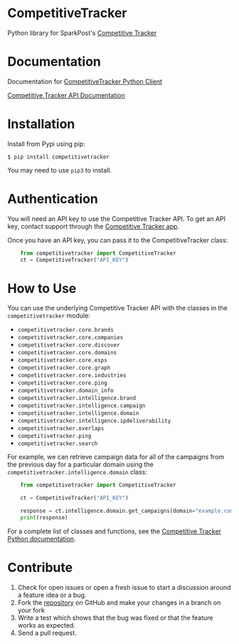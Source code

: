 # CompetitiveTracker
Python library for SparkPost's [Competitive Tracker](https://www.sparkpost.com/competitive-tracker/)

# Documentation
Documentation for [CompetitiveTracker Python Client](https://competitivetracker.readthedocs.io/en/latest/)

[Competitive Tracker API Documentation](http://api.edatasource.com/docs/#/competitive)


# Installation

Install from Pypi using pip:

```code-block:: bash
$ pip install competitivetracker
```

You may need to use `pip3` to install.


# Authentication

You will need an API key to use the Competitive Tracker API.  To get an API key, contact support through the [Competitive Tracker app](https://app.emailanalyst.com/bin/#/login). 

Once you have an API key, you can pass it to the CompetitiveTracker class:

```python
    from competitivetracker import CompetitiveTracker
    ct = CompetitiveTracker("API_KEY")
```

# How to Use

You can use the underlying Competitive Tracker API with the classes in the `competitivetracker` module:

* `competitivetracker.core.brands`
* `competitivetracker.core.companies`
* `competitivetracker.core.discover`
* `competitivetracker.core.domains`
* `competitivetracker.core.esps`
* `competitivetracker.core.graph`
* `competitivetracker.core.industries`
* `competitivetracker.core.ping`
* `competitivetracker.domain_info`
* `competitivetracker.intelligence.brand`
* `competitivetracker.intelligence.campaign`
* `competitivetracker.intelligence.domain`
* `competitivetracker.intelligence.ipdeliverability`
* `competitivetracker.overlaps`
* `competitivetracker.ping`
* `competitivetracker.search`


For example, we can retrieve campaign data for all of the campaigns from the previous day for a particular domain using the `competitivetracker.intelligence.domain` class:

```python
    from competitivetracker import CompetitiveTracker

    ct = CompetitiveTracker("API_KEY")

    response = ct.intelligence.domain.get_campaigns(domain="example.com", qd="daysBack:1")
    print(response)
```

For a complete list of classes and functions, see the [Competitive Tracker Python documentation](https://competitivetracker.readthedocs.io/en/latest/api.html).


# Contribute

1. Check for open issues or open a fresh issue to start a discussion around a feature idea or a bug.
2. Fork the [repository](https://github.com/darrensmith223/CompetitiveTracker) on GitHub and make your changes in a branch on your fork
3. Write a test which shows that the bug was fixed or that the feature works as expected.
4. Send a pull request.
